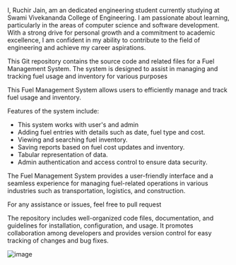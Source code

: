 I, Ruchir Jain, am an dedicated engineering student currently studying at Swami Vivekananda College of Engineering. I am passionate about learning, particularly in the areas of computer science and software development. With a strong drive for personal growth and a commitment to academic excellence, I am confident in my ability to contribute to the field of engineering and achieve my career aspirations.

This Git repository contains the source code and related files for a Fuel Management System. The system is designed to assist in managing and tracking fuel usage and inventory for various purposes

This Fuel Management System allows users to efficiently manage and track fuel usage and inventory.

 Features of the system include:
  
 - This system works with user's and admin
 - Adding fuel entries with details such as date, fuel type and cost.
 - Viewing and searching fuel inventory.
 - Saving reports based on fuel cost updates and inventory.
 - Tabular representation of data.
 - Admin authentication and access control to ensure data security.
       
The Fuel Management System provides a user-friendly interface and a seamless experience for managing fuel-related operations in various industries such as transportation, logistics, and construction.

For any assistance or issues, feel free to pull request

The repository includes well-organized code files, documentation, and guidelines for installation, configuration, and usage. It promotes collaboration among developers and provides version control for easy tracking of changes and bug fixes.

![image](https://github.com/ruchirjainn/fuelManagementSystem/assets/114685271/eca7d48c-d67a-4f01-80ca-d888f11162d5)
